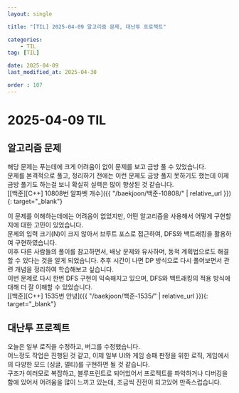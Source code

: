 ```yaml
---
layout: single

title: "[TIL] 2025-04-09 알고리즘 문제, 대난투 프로젝트"

categories:
    - TIL
tag: [TIL]

date: 2025-04-09
last_modified_at: 2025-04-30

order : 107
---
```


# 2025-04-09 TIL

## 알고리즘 문제

해당 문제는 푸는데에 크게 어려움이 없이 문제를 보고 금방 풀 수 있었습니다.  
문제를 본격적으로 풀고, 정리하기 전에는 이런 문제도 금방 풀지 못하기도 했는데 이제 금방 풀기도 하는걸 보니 확실히 실력은 많이 향상된 것 같습니다.  
[[백준][C++] 10808번 알파벳 개수]({{ "/baekjoon/백준-10808/" | relative_url }}){: target="_blank"}

이 문제를 이해하는데에는 어려움이 없었지만, 어떤 알고리즘을 사용해서 어떻게 구현할지에 대한 고민이 있었습니다.  
문제의 입력 크기(N)이 크지 않아서 브루트 포스로 접근하여, DFS와 백트래킹을 활용하여 구현하였습니다.  
이후 다른 사람들의 풀이를 참고하면서, 배낭 문제와 유사하며, 동적 계획법으로도 해결할 수 있다는 것을 알게 되었습니다.
추후 시간이 나면 DP 방식으로 다시 풀어보면서 관련 개념을 정리하여 학습해보고 싶습니다.  
이번 문제로 다시 한번 DFS 구현이 익숙해지고 있으며, DFS와 백트래킹의 적용 방식에 대해 더 잘 이해할 수 있었습니다.  
[[백준][C++] 1535번 안녕]({{ "/baekjoon/백준-1535/" | relative_url }}){: target="_blank"}

## 대난투 프로젝트

오늘은 일부 로직을 수정하고, 버그를 수정했습니다.  
어느정도 작업은 진행된 것 같고, 이제 일부 UI와 게임 승패 판정을 위한 로직, 게임에서의 다양한 모드 (싱글, 멀티)를 구현하면 될 것 같습니다.  
구조가 여러모로 복잡하고, 블루프린트로 되어있어서 프로젝트를 파악하거나 디버깅을 함에 있어서 어려움을 많이 느끼고 있는데, 조금씩 진전이 되고있어 만족스럽습니다.